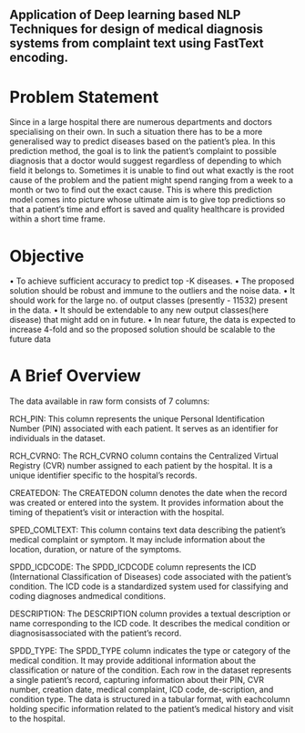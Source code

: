 ## Application of Deep learning based NLP Techniques for design of medical diagnosis systems from complaint text using FastText encoding.

# Problem Statement
Since in a large hospital there are numerous departments and doctors specialising on their own. In such a situation there has to be a more generalised way to predict diseases based on the patient’s plea. In this prediction method, the goal is to link the patient’s complaint to possible diagnosis that a doctor would suggest regardless of depending to which field it belongs to. Sometimes it is unable to find out what exactly is the root cause of the problem and the patient might spend ranging from a week to a month or two to find out the exact cause. This is where this prediction model comes into picture whose ultimate aim is to give top predictions so that a patient’s time and effort is saved and quality healthcare is provided within a short time frame.

# Objective
• To achieve sufficient accuracy to predict top -K diseases.
• The proposed solution should be robust and immune to the outliers and the noise data.
• It should work for the large no. of output classes (presently - 11532) present in the data.
• It should be extendable to any new output classes(here disease) that might add on in future.
• In near future, the data is expected to increase 4-fold and so the proposed solution should be scalable to the future data

# A Brief Overview
The data available in raw form consists of 7 columns: 

RCH_PIN: This column represents the unique Personal Identification Number (PIN) associated with each patient. It serves as an identifier for individuals in the dataset.

RCH_CVRNO: The RCH_CVRNO column contains the Centralized Virtual Registry (CVR) number assigned to each patient by the hospital. It is a unique identifier specific to the hospital’s records.

CREATEDON: The CREATEDON column denotes the date when the record was created or entered into the system. It provides information about the timing of thepatient’s visit or interaction with the hospital.

SPED_COMLTEXT: This column contains text data describing the patient’s medical complaint or symptom. It may include information about the location, duration, or nature of the symptoms.

SPDD_ICDCODE: The SPDD_ICDCODE column represents the ICD (International Classification of Diseases) code associated with the patient’s condition. The ICD code is a standardized system used for classifying and coding diagnoses andmedical conditions.

DESCRIPTION: The DESCRIPTION column provides a textual description or name corresponding to the ICD code. It describes the medical condition or diagnosisassociated with the patient’s record.

SPDD_TYPE: The SPDD_TYPE column indicates the type or category of the medical condition. It may provide additional information about the classification or nature of the condition. Each row in the dataset represents a single patient’s record, capturing information about their PIN, CVR number, creation date, medical complaint, ICD code, de-scription, and condition type. The data is structured in a tabular format, with eachcolumn holding specific information related to the patient’s medical history and visit
to the hospital.

